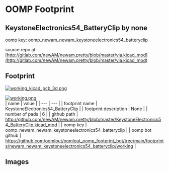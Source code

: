 # OOMP Footprint  
## KeystoneElectronics54_BatteryClip  by none  
  
oomp key: oomp_newam_newam_keystoneelectronics54_batteryclip  
  
source repo at: [http://gitlab.com/newAM/newam.pretty/blob/master/via.kicad_mod](http://gitlab.com/newAM/newam.pretty/blob/master/via.kicad_mod)  
## Footprint  
  
[![working_kicad_pcb_3d.png](working_kicad_pcb_3d_600.png)](working_kicad_pcb_3d.png)  
  
[![working.png](working_600.png)](working.png)  
| name | value | 
| --- | --- | 
| footprint name | KeystoneElectronics54_BatteryClip | 
| footprint description | None | 
| number of pads | 6 | 
| github path | http://github.com/newAM/newam.pretty/blob/master/KeystoneElectronics54_BatteryClip.kicad_mod | 
| oomp key | oomp_newam_newam_keystoneelectronics54_batteryclip | 
| oomp bot github | https://github.com/oomlout/oomlout_oomp_footprint_bot/tree/main/footprints/newam_newam_keystoneelectronics54_batteryclip/working | 
## Images  
